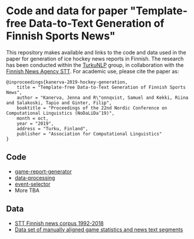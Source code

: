 # Code and data for paper "Template-free Data-to-Text Generation of Finnish Sports News"

This repository makes available and links to the code and data used in the paper for generation of ice hockey news reports in Finnish. The research has been conducted within the [TurkuNLP](https://turkunlp.org/) group, in collaboration with the [Finnish News Agency STT](http://stt.fi). For academic use, please cite the paper as:

```
@inproceedings{kanerva-2019-hockey-generation,
    title = "Template-free Data-to-Text Generation of Finnish Sports News",
    author = "Kanerva, Jenna and R\"onnqvist, Samuel and Kekki, Riina and Salakoski, Tapio and Ginter, Filip",
    booktitle = "Proceedings of the 22nd Nordic Conference on Computational Linguistics (NoDaLiDa’19)",
    month = oct,
    year = "2019",
    address = "Turku, Finland",
    publisher = "Association for Computational Linguistics"
}
```

## Code

* [game-report-generator](https://github.com/scoopmatic/game-report-generator)
* [data-processing](https://github.com/scoopmatic/data-processing)
* [event-selector](https://github.com/scoopmatic/event-selector)
* More TBA

## Data

* [STT Finnish news corpus 1992-2018](http://urn.fi/urn:nbn:fi:lb-2019041501)
* [Data set of manually aligned game statistics and news text segments](https://github.com/TurkuNLP/hockey-text-generation-corpus)
